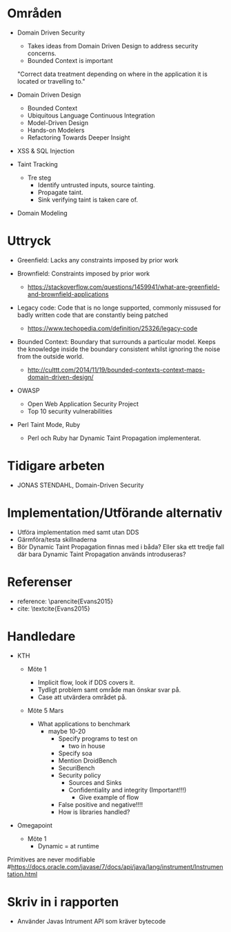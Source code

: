 # Områden

* Domain Driven Security

  * Takes ideas from Domain Driven Design to address security concerns.
  * Bounded Context is important

  "Correct data treatment depending on where in the application it is located or travelling to."

* Domain Driven Design

  * Bounded Context
  * Ubiquitous Language Continuous Integration
  * Model-Driven Design
  * Hands-on Modelers
  * Refactoring Towards Deeper Insight

* XSS & SQL Injection

* Taint Tracking

  * Tre steg
    * Identify untrusted inputs, source tainting.
    * Propagate taint.
    * Sink verifying taint is taken care of.

* Domain Modeling

# Uttryck

* Greenfield: Lacks any constraints imposed by prior work
* Brownfield: Constraints imposed by prior work

  * https://stackoverflow.com/questions/1459941/what-are-greenfield-and-brownfield-applications

* Legacy code: Code that is no longe supported, commonly missused for badly written code that are constantly being patched

  * https://www.techopedia.com/definition/25326/legacy-code

* Bounded Context: Boundary that surrounds a particular model. Keeps the knowledge inside the boundary consistent whilst ignoring the noise from the outside world.

  * http://culttt.com/2014/11/19/bounded-contexts-context-maps-domain-driven-design/

* OWASP

  * Open Web Application Security Project
  * Top 10 security vulnerabilities

* Perl Taint Mode, Ruby
  * Perl och Ruby har Dynamic Taint Propagation implementerat.

# Tidigare arbeten

* JONAS STENDAHL, Domain-Driven Security

# Implementation/Utförande alternativ

* Utföra implementation med samt utan DDS
* Gärmföra/testa skillnaderna
* Bör Dynamic Taint Propagation finnas med i båda? Eller ska ett tredje fall där bara Dynamic Taint Propagation används introduseras?

# Referenser

* reference: \parencite{Evans2015}
* cite: \textcite{Evans2015}

# Handledare

* KTH

  * Möte 1

    * Implicit flow, look if DDS covers it.
    * Tydligt problem samt område man önskar svar på.
    * Case att utvärdera området på.

  * Möte 5 Mars
    * What applications to benchmark
      * maybe 10-20
        * Specify programs to test on
          * two in house
        * Specify soa
        * Mention DroidBench
        * SecuriBench
        * Security policy
          * Sources and Sinks
          * Confidentiality and integrity (Important!!!)
            * Give example of flow
        * False positive and negative!!!!
        * How is libraries handled?

* Omegapoint
  * Möte 1
    * Dynamic = at runtime

Primitives are never modifiable #https://docs.oracle.com/javase/7/docs/api/java/lang/instrument/Instrumentation.html

# Skriv in i rapporten

* Använder Javas Intrument API som kräver bytecode
